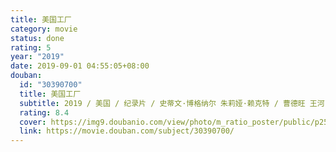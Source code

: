 ```yaml
---
title: 美国工厂
category: movie
status: done
rating: 5
year: "2019"
date: 2019-09-01 04:55:05+08:00
douban:
  id: "30390700"
  title: 美国工厂
  subtitle: 2019 / 美国 / 纪录片 / 史蒂文·博格纳尔 朱莉娅·赖克特 / 曹德旺 王河
  rating: 8.4
  cover: https://img9.doubanio.com/view/photo/m_ratio_poster/public/p2566470596.jpg
  link: https://movie.douban.com/subject/30390700/
---
```



